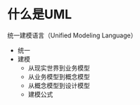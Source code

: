 # 什么是UML

统一建模语言（Unified Modeling Language）

- 统一
- 建模
  - 从现实世界到业务模型
  - 从业务模型到概念模型
  - 从概念模型到设计模型
  - 建模公式